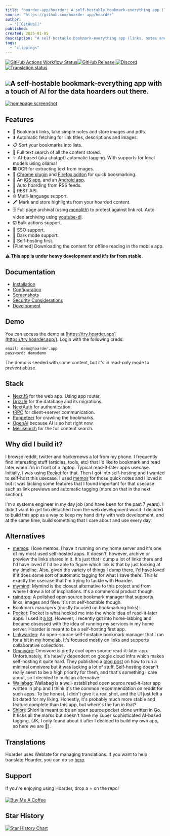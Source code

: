 ```yaml
---
title: "hoarder-app/hoarder: A self-hostable bookmark-everything app (links, notes and images) with AI-based automatic tagging and full text search"
source: "https://github.com/hoarder-app/hoarder"
author:
  - "[[GitHub]]"
published:
created: 2025-01-05
description: "A self-hostable bookmark-everything app (links, notes and images) with AI-based automatic tagging and full text search - hoarder-app/hoarder"
tags:
  - "clippings"
---
```

[![GitHub Actions Workflow Status](https://camo.githubusercontent.com/83f29e9f0c3d64fc76e56ac63a93f447169de7918f0aac661630754a14294026/68747470733a2f2f696d672e736869656c64732e696f2f6769746875622f616374696f6e732f776f726b666c6f772f7374617475732f686f61726465722d6170702f686f61726465722f63692e796d6c)](https://github.com/hoarder-app/hoarder/actions/workflows/ci.yml)[![GitHub Release](https://camo.githubusercontent.com/cd30ab4010b24a18d59c92ca72b3ad8525cb05943dc8908b0d858718735e82a9/68747470733a2f2f696d672e736869656c64732e696f2f6769746875622f762f72656c656173652f686f61726465722d6170702f686f6172646572) ](https://github.com/hoarder-app/hoarder/releases)[![Discord](https://camo.githubusercontent.com/b05a4815d3520dff25cb2ab98a6a20f6c0592439c94a2c6c6bb84918ff320fad/68747470733a2f2f696d672e736869656c64732e696f2f646973636f72642f313232333638313330383936323732313830323f6c6162656c3d636861742532306f6e253230646973636f7264) ](https://discord.gg/NrgeYywsFh)[![Translation status](https://camo.githubusercontent.com/1e4f97add5d32fcfe8a743d8690cead08b7b8c699e6b1a8b14255ff5f06c5629/68747470733a2f2f686f737465642e7765626c6174652e6f72672f7769646765742f686f61726465722f686f61726465722f7376672d62616467652e737667)](https://hosted.weblate.org/engage/hoarder/)

## [![](https://github.com/hoarder-app/hoarder/raw/main/screenshots/logo.png)](https://github.com/hoarder-app/hoarder/blob/main/screenshots/logo.png)A self-hostable bookmark-everything app with a touch of AI for the data hoarders out there.

[![homepage screenshot](https://github.com/hoarder-app/hoarder/raw/main/screenshots/homepage.png?raw=true)](https://github.com/hoarder-app/hoarder/blob/main/screenshots/homepage.png?raw=true)

## Features

- 🔗 Bookmark links, take simple notes and store images and pdfs.
- ⬇️ Automatic fetching for link titles, descriptions and images.
- 📋 Sort your bookmarks into lists.
- 🔎 Full text search of all the content stored.
- ✨ AI-based (aka chatgpt) automatic tagging. With supports for local models using ollama!
- 🎆 OCR for extracting text from images.
- 🔖 [Chrome plugin](https://chromewebstore.google.com/detail/hoarder/kgcjekpmcjjogibpjebkhaanilehneje) and [Firefox addon](https://addons.mozilla.org/en-US/firefox/addon/hoarder/) for quick bookmarking.
- 📱 An [iOS app](https://apps.apple.com/us/app/hoarder-app/id6479258022), and an [Android app](https://play.google.com/store/apps/details?id=app.hoarder.hoardermobile&pcampaignid=web_share).
- 📰 Auto hoarding from RSS feeds.
- 🔌 REST API.
- 🌐 Mutli-language support.
- 🖍️ Mark and store highlights from your hoarded content.
- 🗄️ Full page archival (using [monolith](https://github.com/Y2Z/monolith)) to protect against link rot. Auto video archiving using [youtube-dl](https://github.com/marado/youtube-dl).
- ☑️ Bulk actions support.
- 🔐 SSO support.
- 🌙 Dark mode support.
- 💾 Self-hosting first.
- \[Planned\] Downloading the content for offline reading in the mobile app.

**⚠️ This app is under heavy development and it's far from stable.**

## Documentation

- [Installation](https://docs.hoarder.app/Installation/docker)
- [Configuration](https://docs.hoarder.app/configuration)
- [Screenshots](https://docs.hoarder.app/screenshots)
- [Security Considerations](https://docs.hoarder.app/security-considerations)
- [Development](https://docs.hoarder.app/Development/setup)

## Demo

You can access the demo at [https://try.hoarder.app](https://try.hoarder.app/). Login with the following creds:

```
email: demo@hoarder.app
password: demodemo
```

The demo is seeded with some content, but it's in read-only mode to prevent abuse.

## Stack

- [NextJS](https://nextjs.org/) for the web app. Using app router.
- [Drizzle](https://orm.drizzle.team/) for the database and its migrations.
- [NextAuth](https://next-auth.js.org/) for authentication.
- [tRPC](https://trpc.io/) for client->server communication.
- [Puppeteer](https://pptr.dev/) for crawling the bookmarks.
- [OpenAI](https://openai.com/) because AI is so hot right now.
- [Meilisearch](https://meilisearch.com/) for the full content search.

## Why did I build it?

I browse reddit, twitter and hackernews a lot from my phone. I frequently find interesting stuff (articles, tools, etc) that I'd like to bookmark and read later when I'm in front of a laptop. Typical read-it-later apps usecase. Initially, I was using [Pocket](https://getpocket.com/) for that. Then I got into self-hosting and I wanted to self-host this usecase. I used [memos](https://github.com/usememos/memos) for those quick notes and I loved it but it was lacking some features that I found important for that usecase such as link previews and automatic tagging (more on that in the next section).

I'm a systems engineer in my day job (and have been for the past 7 years). I didn't want to get too detached from the web development world. I decided to build this app as a way to keep my hand dirty with web development, and at the same time, build something that I care about and use every day.

## Alternatives

- [memos](https://github.com/usememos/memos): I love memos. I have it running on my home server and it's one of my most used self-hosted apps. It doesn't, however, archive or preview the links shared in it. It's just that I dump a lot of links there and I'd have loved if I'd be able to figure which link is that by just looking at my timeline. Also, given the variety of things I dump there, I'd have loved if it does some sort of automatic tagging for what I save there. This is exactly the usecase that I'm trying to tackle with Hoarder.
- [mymind](https://mymind.com/): Mymind is the closest alternative to this project and from where I drew a lot of inspirations. It's a commercial product though.
- [raindrop](https://raindrop.io/): A polished open source bookmark manager that supports links, images and files. It's not self-hostable though.
- Bookmark managers (mostly focused on bookmarking links):
- [Pocket](https://getpocket.com/): Pocket is what hooked me into the whole idea of read-it-later apps. I used it [a lot](https://blog.mbassem.com/2019/01/27/favorite-articles-2018/). However, I recently got into home-labbing and became obsessed with the idea of running my services in my home server. Hoarder is meant to be a self-hosting first app.
- [Linkwarden](https://linkwarden.app/): An open-source self-hostable bookmark manager that I ran for a bit in my homelab. It's focused mostly on links and supports collaborative collections.
- [Omnivore](https://omnivore.app/): Omnivore is pretty cool open source read-it-later app. Unfortunately, it's heavily dependent on google cloud infra which makes self-hosting it quite hard. They published a [blog post](https://docs.omnivore.app/self-hosting/self-hosting.html) on how to run a minimal omnivore but it was lacking a lot of stuff. Self-hosting doesn't really seem to be a high priority for them, and that's something I care about, so I decided to build an alternative.
- [Wallabag](https://wallabag.it/): Wallabag is a well-established open source read-it-later app written in php and I think it's the common recommendation on reddit for such apps. To be honest, I didn't give it a real shot, and the UI just felt a bit dated for my liking. Honestly, it's probably much more stable and feature complete than this app, but where's the fun in that?
- [Shiori](https://github.com/go-shiori/shiori): Shiori is meant to be an open source pocket clone written in Go. It ticks all the marks but doesn't have my super sophisticated AI-based tagging. (JK, I only found about it after I decided to build my own app, so here we are 🤷).

## Translations

Hoarder uses Weblate for managing translations. If you want to help translate Hoarder, you can do so [here](https://hosted.weblate.org/engage/hoarder/).

## Support

If you're enjoying using Hoarder, drop a ⭐️ on the repo!

[![Buy Me A Coffee](https://camo.githubusercontent.com/7b8f7343bfc6e3c65c7901846637b603fd812f1a5f768d8b0572558bde859eb9/68747470733a2f2f63646e2e6275796d6561636f666665652e636f6d2f627574746f6e732f76322f64656661756c742d79656c6c6f772e706e67)](https://www.buymeacoffee.com/mbassem)

## Star History

[![Star History Chart](https://camo.githubusercontent.com/357d9c838d7b1ba4ac8327a858bda8eb15a45b51427462d79a3be7f83f64adb9/68747470733a2f2f6170692e737461722d686973746f72792e636f6d2f7376673f7265706f733d686f61726465722d6170702f686f617264657226747970653d44617465)](https://star-history.com/#hoarder-app/hoarder&Date)